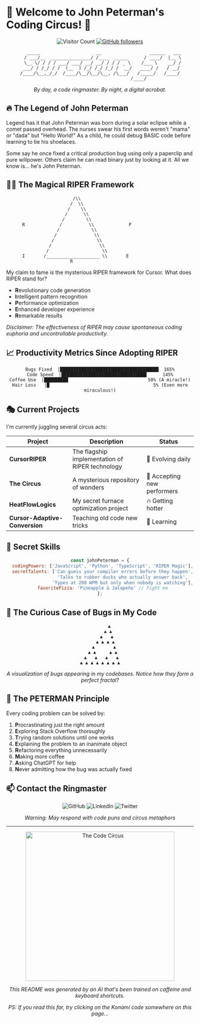 # 🎪 Welcome to John Peterman's Coding Circus! 🎪

<div align="center">
  
  ![Visitor Count](https://visitor-badge.laobi.icu/badge?page_id=johnpeterman72.johnpeterman72)
  [![GitHub followers](https://img.shields.io/github/followers/johnpeterman72?label=Follow&style=social)](https://github.com/johnpeterman72)
  
  ```
     _____                     __                  ______   ___
    / ___/__  _______________/ /____  _____      / ____/  |__ \
    \__ \/ / / / ___/ ___/ __/ __/ / / / _ \    /___ \    __/ /
   ___/ / /_/ / /  (__  ) /_/ /_/ /_/ /  __/   ____/ /   / __/
  /____/\__,_/_/  /____/\__/\__/\__, /\___/   /_____/   /____/
                               /____/
  ```
  
  *By day, a code ringmaster. By night, a digital acrobat.*
</div>

## 🔥 The Legend of John Peterman

Legend has it that John Peterman was born during a solar eclipse while a comet passed overhead. The nurses swear his first words weren't "mama" or "dada" but "Hello World!" As a child, he could debug BASIC code before learning to tie his shoelaces.

Some say he once fixed a critical production bug using only a paperclip and pure willpower. Others claim he can read binary just by looking at it. All we know is... he's John Peterman.

## 🧙‍♂️ The Magical RIPER Framework

```
                         /\\
                        /  \\
                       /    \\
                      /      \\
                     /        \\
      R             /          \\             P
                   /            \\
                  /              \\
                 /                \\
                /                  \\
               /                    \\
      I       /____________________ \\       E
                        R
```

My claim to fame is the mysterious RIPER framework for Cursor. What does RIPER stand for?

- **R**evolutionary code generation
- **I**ntelligent pattern recognition
- **P**erformance optimization
- **E**nhanced developer experience
- **R**emarkable results

*Disclaimer: The effectiveness of RIPER may cause spontaneous coding euphoria and uncontrollable productivity.*

## 📈 Productivity Metrics Since Adopting RIPER

<div align="center">
  
```
Bugs Fixed  │█████████████████████████████████████  165%
Code Speed  │████████████████████████████████      145%
Coffee Use  │█████████                              50% (A miracle!)
Hair Loss   │█                                       5% (Even more miraculous!)
```

</div>

## 🎭 Current Projects

I'm currently juggling several circus acts:

| Project | Description | Status |
|---------|-------------|--------|
| **CursorRIPER** | The flagship implementation of RIPER technology | 🌟 Evolving daily |
| **The Circus** | A mysterious repository of wonders | 🎪 Accepting new performers |
| **HeatFlowLogics** | My secret furnace optimization project | 🔥 Getting hotter |
| **Cursor-Adaptive-Conversion** | Teaching old code new tricks | 🧠 Learning |

## 🦄 Secret Skills

<div align="center">
  
```javascript
const johnPeterman = {
  codingPowers: ['JavaScript', 'Python', 'TypeScript', 'RIPER Magic'],
  secretTalents: ['Can guess your compiler errors before they happen',
                 'Talks to rubber ducks who actually answer back',
                 'Types at 200 WPM but only when nobody is watching'],
  favoritePizza: 'Pineapple & Jalapeño' // Fight me
};
```

</div>

## 🎯 The Curious Case of Bugs in My Code

<div align="center">
  
```
       ▲
      ▲ ▲
     ▲   ▲
    ▲ ▲ ▲ ▲
   ▲       ▲
  ▲ ▲     ▲ ▲
 ▲   ▲   ▲   ▲
▲ ▲ ▲ ▲ ▲ ▲ ▲ ▲
```

*A visualization of bugs appearing in my codebases. Notice how they form a perfect fractal?*

</div>

## 🧠 The PETERMAN Principle

Every coding problem can be solved by:

1. **P**rocrastinating just the right amount
2. **E**xploring Stack Overflow thoroughly
3. **T**rying random solutions until one works
4. **E**xplaining the problem to an inanimate object
5. **R**efactoring everything unnecessarily
6. **M**aking more coffee
7. **A**sking ChatGPT for help
8. **N**ever admitting how the bug was actually fixed

## 📫 Contact the Ringmaster

<div align="center">
  
![GitHub](https://img.shields.io/badge/-GitHub-181717?style=for-the-badge&logo=github)
![LinkedIn](https://img.shields.io/badge/-LinkedIn-0077B5?style=for-the-badge&logo=linkedin)
![Twitter](https://img.shields.io/badge/-Twitter-1DA1F2?style=for-the-badge&logo=twitter&logoColor=white)

*Warning: May respond with code puns and circus metaphors*

</div>

---

<div align="center">
  <img src="https://raw.githubusercontent.com/johnpeterman72/johnpeterman72/main/assets/code_circus.png" width="400" alt="The Code Circus"/>
  
  *This README was generated by an AI that's been trained on caffeine and keyboard shortcuts.*
  
  *PS: If you read this far, try clicking on the Konami code somewhere on this page...*
</div>

